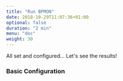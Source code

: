 ```yaml
---
title: "Run BPMON"
date: 2018-10-29T11:07:36+01:00
optional: false
duration: "2 min"
menu: "doc"
weight: 30
---
```


All set and configured... Let's see the results!

<!--more-->

### Basic Configuration
